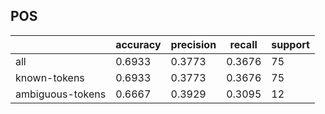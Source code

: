 
## POS

|                  | accuracy | precision | recall | support |
|------------------|----------|-----------|--------|---------|
| all              | 0.6933   | 0.3773    | 0.3676 | 75      |
| known-tokens     | 0.6933   | 0.3773    | 0.3676 | 75      |
| ambiguous-tokens | 0.6667   | 0.3929    | 0.3095 | 12      |


